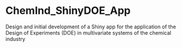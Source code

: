 # ChemInd_ShinyDOE_App
Design and initial development of a Shiny app for the application of the Design of Experiments (DOE) in multivariate systems of the chemical industry
